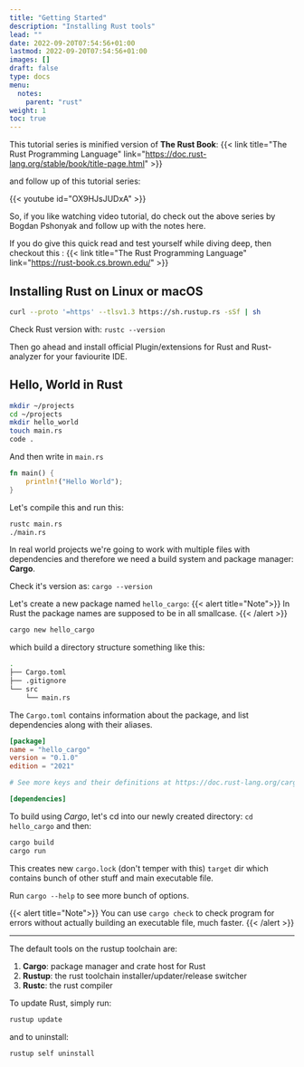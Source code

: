```yaml
---
title: "Getting Started"
description: "Installing Rust tools"
lead: ""
date: 2022-09-20T07:54:56+01:00
lastmod: 2022-09-20T07:54:56+01:00
images: []
draft: false
type: docs
menu: 
  notes:
    parent: "rust"
weight: 1
toc: true
---
```


This tutorial series is minified version of **The Rust Book**:
{{< link title="The Rust Programming Language" link="https://doc.rust-lang.org/stable/book/title-page.html" >}}

and follow up of this tutorial series:

{{< youtube id="OX9HJsJUDxA" >}}

So, if you like watching video tutorial, do check out the above series by Bogdan Pshonyak and follow up with the notes here.

If you do give this quick read and test yourself while diving deep, then checkout this :
{{< link title="The Rust Programming Language" link="https://rust-book.cs.brown.edu/" >}}

## Installing Rust on Linux or macOS

```bash
curl --proto '=https' --tlsv1.3 https://sh.rustup.rs -sSf | sh
```

Check Rust version with: `rustc --version`

Then go ahead and install official Plugin/extensions for Rust and Rust-analyzer for your faviourite IDE.

## Hello, World in Rust

```bash
mkdir ~/projects
cd ~/projects
mkdir hello_world
touch main.rs
code .
```

And then write in `main.rs`
```rust
fn main() {
    println!("Hello World");
}
```

Let's compile this and run this:
```bash
rustc main.rs
./main.rs
```

In real world projects we're going to work with multiple files with dependencies and therefore we need a build system and package manager: **Cargo**.

Check it's version as: `cargo --version`

Let's create a new package named `hello_cargo`:
{{< alert title="Note">}}
In Rust the package names are supposed to be in all smallcase.
{{< /alert >}}

```bash
cargo new hello_cargo
```
which build a directory structure something like this:
```bash
.
├── Cargo.toml
├── .gitignore
└── src
    └── main.rs
```

The `Cargo.toml` contains information about the package, and list dependencies along with their aliases.

```toml
[package]
name = "hello_cargo"
version = "0.1.0"
edition = "2021"

# See more keys and their definitions at https://doc.rust-lang.org/cargo/reference/manifest.html

[dependencies]
```

To build using *Cargo*, let's cd into our newly created directory: `cd hello_cargo` and then:
```bash
cargo build
cargo run
```
This creates new `cargo.lock` (don't temper with this) `target` dir which contains bunch of other stuff and main executable file.

Run `cargo --help` to see more bunch of options.

{{< alert title="Note">}}
You can use `cargo check` to check program for errors without actually building an executable file, much faster.
{{< /alert >}}

---

The default tools on the rustup toolchain are:

1. **Cargo**: package manager and crate host for Rust
2. **Rustup**: the rust toolchain installer/updater/release switcher
3. **Rustc**: the rust compiler

To update Rust, simply run:

```bash
rustup update
```

and to uninstall:
```bash
rustup self uninstall
```